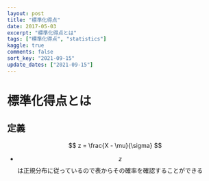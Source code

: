 ```yaml
---
layout: post
title: "標準化得点"
date: 2017-05-03
excerpt: "標準化得点とは"
tags: ["標準化得点", "statistics"]
kaggle: true
comments: false
sort_key: "2021-09-15"
update_dates: ["2021-09-15"]
---
```



# 標準化得点とは

## 定義

$$
z = \frac{X - \mu}{\sigma}
$$

 - $$z$$は正規分布に従っているので表からその確率を確認することができる
